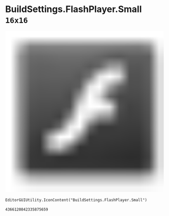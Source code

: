 # BuildSettings.FlashPlayer.Small `16x16`
<img src="/img/BuildSettings.FlashPlayer.Small.png" width=512 height=512>

``` CSharp
EditorGUIUtility.IconContent("BuildSettings.FlashPlayer.Small")
```
```
4366120842335875659
```
